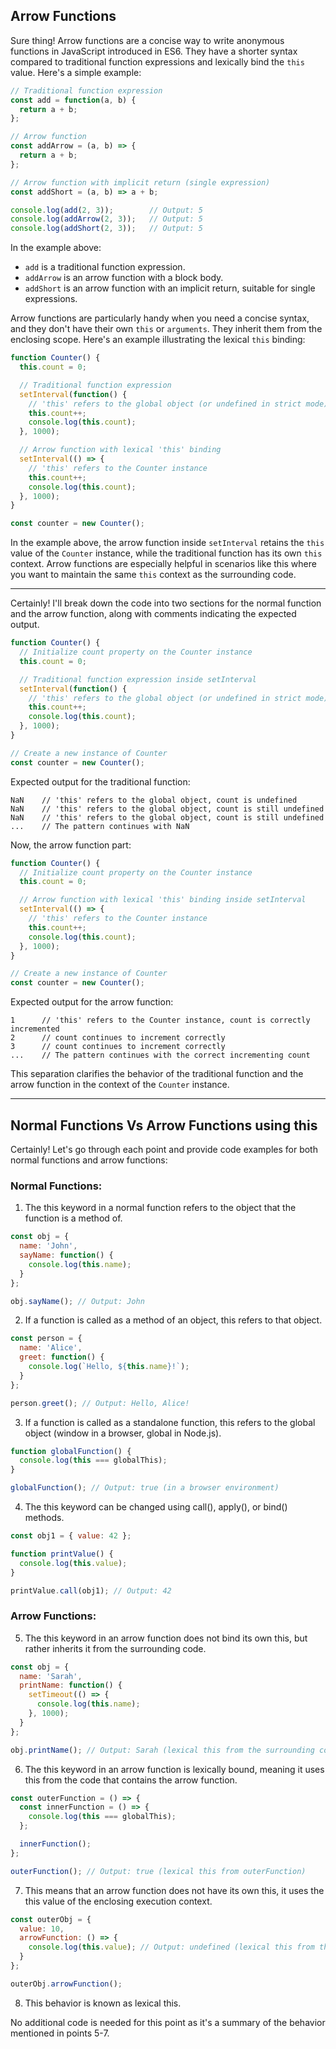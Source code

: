 
## Arrow Functions

Sure thing! Arrow functions are a concise way to write anonymous functions in JavaScript introduced in ES6. They have a shorter syntax compared to traditional function expressions and lexically bind the `this` value. Here's a simple example:

```javascript
// Traditional function expression
const add = function(a, b) {
  return a + b;
};

// Arrow function
const addArrow = (a, b) => {
  return a + b;
};

// Arrow function with implicit return (single expression)
const addShort = (a, b) => a + b;

console.log(add(2, 3));        // Output: 5
console.log(addArrow(2, 3));   // Output: 5
console.log(addShort(2, 3));   // Output: 5
```

In the example above:

- `add` is a traditional function expression.
- `addArrow` is an arrow function with a block body.
- `addShort` is an arrow function with an implicit return, suitable for single expressions.

Arrow functions are particularly handy when you need a concise syntax, and they don't have their own `this` or `arguments`. They inherit them from the enclosing scope. Here's an example illustrating the lexical `this` binding:

```javascript
function Counter() {
  this.count = 0;

  // Traditional function expression
  setInterval(function() {
    // 'this' refers to the global object (or undefined in strict mode)
    this.count++;
    console.log(this.count);
  }, 1000);

  // Arrow function with lexical 'this' binding
  setInterval(() => {
    // 'this' refers to the Counter instance
    this.count++;
    console.log(this.count);
  }, 1000);
}

const counter = new Counter();
```

In the example above, the arrow function inside `setInterval` retains the `this` value of the `Counter` instance, while the traditional function has its own `this` context. Arrow functions are especially helpful in scenarios like this where you want to maintain the same `this` context as the surrounding code.


---


Certainly! I'll break down the code into two sections for the normal function and the arrow function, along with comments indicating the expected output.

```javascript
function Counter() {
  // Initialize count property on the Counter instance
  this.count = 0;

  // Traditional function expression inside setInterval
  setInterval(function() {
    // 'this' refers to the global object (or undefined in strict mode)
    this.count++;
    console.log(this.count);
  }, 1000);
}

// Create a new instance of Counter
const counter = new Counter();
```

Expected output for the traditional function:

```
NaN    // 'this' refers to the global object, count is undefined
NaN    // 'this' refers to the global object, count is still undefined
NaN    // 'this' refers to the global object, count is still undefined
...    // The pattern continues with NaN
```

Now, the arrow function part:

```javascript
function Counter() {
  // Initialize count property on the Counter instance
  this.count = 0;

  // Arrow function with lexical 'this' binding inside setInterval
  setInterval(() => {
    // 'this' refers to the Counter instance
    this.count++;
    console.log(this.count);
  }, 1000);
}

// Create a new instance of Counter
const counter = new Counter();
```

Expected output for the arrow function:

```
1      // 'this' refers to the Counter instance, count is correctly incremented
2      // count continues to increment correctly
3      // count continues to increment correctly
...    // The pattern continues with the correct incrementing count
```

This separation clarifies the behavior of the traditional function and the arrow function in the context of the `Counter` instance.


---

## Normal Functions Vs Arrow Functions using this

Certainly! Let's go through each point and provide code examples for both normal functions and arrow functions:

### Normal Functions:

1. The this keyword in a normal function refers to the object that the function is a method of.

```javascript
const obj = {
  name: 'John',
  sayName: function() {
    console.log(this.name);
  }
};

obj.sayName(); // Output: John
```

2. If a function is called as a method of an object, this refers to that object.

```javascript
const person = {
  name: 'Alice',
  greet: function() {
    console.log(`Hello, ${this.name}!`);
  }
};

person.greet(); // Output: Hello, Alice!
```

3. If a function is called as a standalone function, this refers to the global object (window in a browser, global in Node.js).

```javascript
function globalFunction() {
  console.log(this === globalThis);
}

globalFunction(); // Output: true (in a browser environment)
```

4. The this keyword can be changed using call(), apply(), or bind() methods.

```javascript
const obj1 = { value: 42 };

function printValue() {
  console.log(this.value);
}

printValue.call(obj1); // Output: 42
```

### Arrow Functions:

5. The this keyword in an arrow function does not bind its own this, but rather inherits it from the surrounding code.

```javascript
const obj = {
  name: 'Sarah',
  printName: function() {
    setTimeout(() => {
      console.log(this.name);
    }, 1000);
  }
};

obj.printName(); // Output: Sarah (lexical this from the surrounding code)
```

6. The this keyword in an arrow function is lexically bound, meaning it uses this from the code that contains the arrow function.

```javascript
const outerFunction = () => {
  const innerFunction = () => {
    console.log(this === globalThis);
  };

  innerFunction();
};

outerFunction(); // Output: true (lexical this from outerFunction)
```

7. This means that an arrow function does not have its own this, it uses the this value of the enclosing execution context.

```javascript
const outerObj = {
  value: 10,
  arrowFunction: () => {
    console.log(this.value); // Output: undefined (lexical this from the enclosing scope)
  }
};

outerObj.arrowFunction();
```

8. This behavior is known as lexical this.

No additional code is needed for this point as it's a summary of the behavior mentioned in points 5-7.
